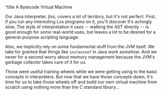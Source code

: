 ^title A Bytecode Virtual Machine

Our Java interpreter, jlox, covers a lot of territory, but it's not perfect.
First, if you run any interesting Lox programs on it, you'll discover it's
achingly slow. The style of interpretation it uses -- walking the AST directly
-- is good enough for *some* real-world uses, but leaves a lot to be desired for
a general-purpose scripting language.

Also, we implicitly rely on some fundamental stuff from the JVM itself. We take
for granted that things like `instanceof` in Java work *somehow*. And we never
for a second worry about memory management because the JVM's garbage collector
takes care of it for us.

Those were useful training wheels while we were getting using to the basic
concepts in interpreters. But now that we have those concepts down, it's time
for us to take those wheels off and build our own virtual machine from scratch
using nothing more than the C standard library...
